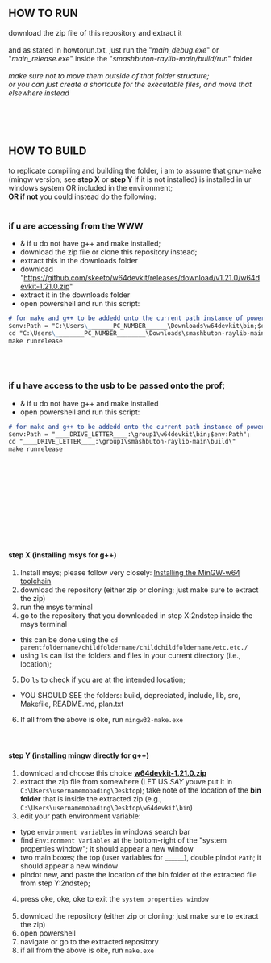 ## HOW TO RUN
download the zip file of this repository and extract it <br> <br> 
and as stated in howtorun.txt, just run the "_main_debug.exe_" or "_main_release.exe_" inside the "_smashbuton-raylib-main/build/run_" folder <br> <br>
_make sure not to move them outside of that folder structure; <br> or you can just create a shortcute for the executable files, and move that elsewhere instead_<br>


<br> <br> <br> 




## HOW TO BUILD
to replicate compiling and building the folder, i am to assume that gnu-make (mingw version; see **step X** or **step Y** if it is not installed) is installed in ur windows system OR included in the environment; <br>
**OR if not** you could instead do the following: <br> <br>

### if u are accessing from the WWW
- & if u do not have g++ and make installed; 
- download the zip file or clone this repository instead;
- extract this in the downloads folder
- download "https://github.com/skeeto/w64devkit/releases/download/v1.21.0/w64devkit-1.21.0.zip"
- extract it in the downloads folder
- open powershell and run this script:

```md
# for make and g++ to be addedd onto the current path instance of powershell
$env:Path = "C:\Users\_______PC_NUMBER______\Downloads\w64devkit\bin;$env:Path";
cd "C:\Users\________PC_NUMBER________\Downloads\smashbuton-raylib-main\build\"
make runrelease
```

<br> <br>



### if u have access to the usb to be passed onto the prof;
- & if u do not have g++ and make installed 
- open powershell and run this script:

```md
# for make and g++ to be addedd onto the current path instance of powershell
$env:Path = "____DRIVE_LETTER____:\group1\w64devkit\bin;$env:Path";
cd "____DRIVE_LETTER____:\group1\smashbuton-raylib-main\build\"
make runrelease
```



<br> <br> <br>
------------------------------------------------------
<br> <br> <br>

#### step X (installing msys for g++)
1. Install msys; please follow very closely: [Installing the MinGW-w64 toolchain](https://code.visualstudio.com/docs/cpp/config-mingw#_installing-the-mingww64-toolchain)
2. download the repository (either zip or cloning; just make sure to extract the zip)
3. run the msys terminal
4. go to the repository that you downloaded in step X:2ndstep inside the msys terminal 
- this can be done using the `cd parentfoldername/childfoldername/childchildfoldername/etc.etc./`
- using `ls` can list the folders and files in your current directory (i.e., location);
5. Do `ls` to check if you are at the intended location;
- YOU SHOULD SEE the folders: build, depreciated, include, lib, src, Makefile, README.md, plan.txt
6. If all from the above is oke, run `mingw32-make.exe`
<br> <br> <br>

#### step Y (installing mingw directly for g++)
1. download and choose this choice **[w64devkit-1.21.0.zip](https://github.com/skeeto/w64devkit/releases)**
2. extract the zip file from somewhere (LET US *SAY* youve put it in `C:\Users\usernamemobading\Desktop`); take note of the location of the **bin folder** that is inside the extracted zip (e.g., `C:\Users\usernamemobading\Desktop\w64devkit\bin`)
3. edit your path environment variable:
- type `environment variables` in windows search bar
- find `Environment Variables` at the bottom-right of the "system properties window"; it should appear a new window
- two main boxes; the top (user variables for ______), double pindot `Path`; it should appear a new window
- pindot new, and paste the location of the bin folder of the extracted file from step Y:2ndstep;
4. press oke, oke, oke to exit the `system properties window` <br><br>
5. download the repository (either zip or cloning; just make sure to extract the zip)
6. open powershell
7. navigate or go to the extracted repository
8. if all from the above is oke, run `make.exe`
